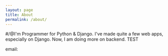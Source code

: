 ```yaml
---
layout: page
title: About
permalink: /about/
---
```


#/@I'm Programmer for Python & Django. I've made quite a few web apps, especially on Django. Now, I am doing more on backend.
TEST

email: 
